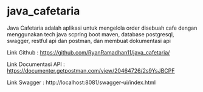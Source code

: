 # java_cafetaria

Java Cafetaria adalah aplikasi untuk mengelola order disebuah cafe dengan menggunakan tech java scpring boot maven, database postgresql, swagger, restful api dan postman, dan membuat dokumentasi api 

Link Github : https://github.com/RyanRamadhan11/java_cafetaria/

Link Documentasi API : https://documenter.getpostman.com/view/20464726/2s9YsJBCPF

Link Swagger : http://localhost:8081/swagger-ui/index.html
